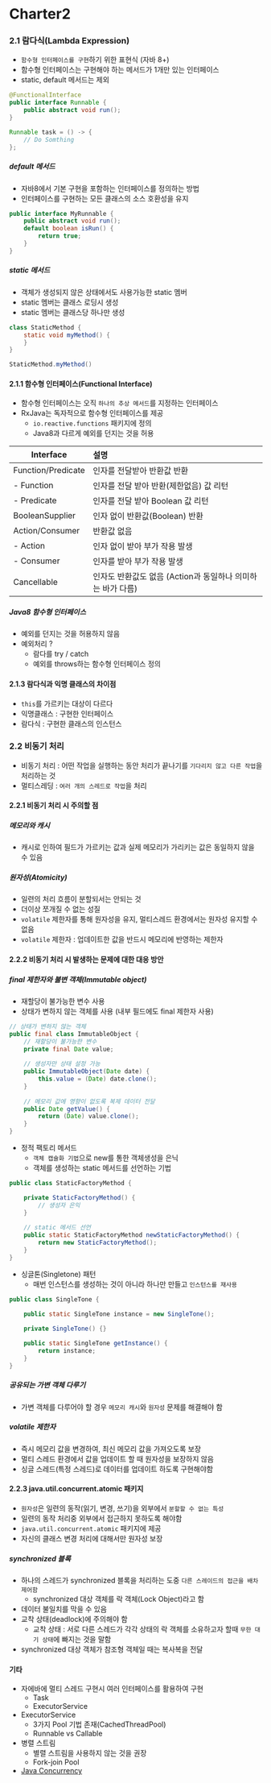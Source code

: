 # Charter2

### 2.1 람다식(Lambda Expression)
  * `함수형 인터페이스를 구현`하기 위한 표현식 (자바 8+)
  * 함수형 인터페이스는 구현해야 하는 메서드가 1개만 있는 인터페이스
  * static, default 메서드는 제외

```java
@FunctionalInterface
public interface Runnable {
    public abstract void run();
}
```
```java
Runnable task = () -> {
    // Do Somthing
};
```

##### default 메서드
  * 자바8에서 기본 구현을 포함하는 인터페이스를 정의하는 방법
  * 인터페이스를 구현하는 모든 클래스의 소스 호환성을 유지
```java
public interface MyRunnable {
    public abstract void run();
    default boolean isRun() {
        return true;
    }
}
```

##### static 메서드
  * 객체가 생성되지 않은 상태에서도 사용가능한 static 멤버
  * static 멤버는 클래스 로딩시 생성
  * static 멤버는 클래스당 하나만 생성
```java
class StaticMethod {
    static void myMethod() {
    }   
}
```
```java
StaticMethod.myMethod()
```

#### 2.1.1 함수형 인터페이스(Functional Interface)
  * 함수형 인터페이스는 오직 `하나의 추상 메서드`를 지정하는 인터페이스
  * RxJava는 독자적으로 함수형 인터페이스를 제공
    * `io.reactive.functions` 패키지에 정의
    * Java8과 다르게 예외를 던지는 것을 허용

| Interface | 설명 |
| ------------- | :-----|
| Function/Predicate | 인자를 전달받아 반환값 반환 |
| - Function | 인자를 전달 받아 반환(제한없음) 값 리턴 |
| - Predicate | 인자를 전달 받아 Boolean 값 리턴 |
| BooleanSupplier | 인자 없이 반환값(Boolean) 반환 |
| Action/Consumer | 반환값 없음 |
| - Action | 인자 없이 받아 부가 작용 발생 |
| - Consumer | 인자를 받아 부가 작용 발생 |
| Cancellable | 인자도 반환값도 없음 (Action과 동일하나 의미하는 바가 다름) |

##### Java8 함수형 인터페이스
  * 예외를 던지는 것을 허용하지 않음
  * 예외처리 ? 
    * 람다를 try / catch
    * 예외를 throws하는 함수형 인터페이스 정의

#### 2.1.3 람다식과 익명 클래스의 차이점
  * `this`를 가르키는 대상이 다르다
  * 익명클래스 : 구현한 인터페이스
  * 람다식 : 구현한 클래스의 인스턴스

### 2.2 비동기 처리
  * 비동기 처리 : 어떤 작업을 실행하는 동안 처리가 끝나기를 `기다리지 않고 다른 작업`을 처리하는 것
  * 멀티스레딩 : `여러 개의 스레드로 작업`을 처리

#### 2.2.1 비동기 처리 시 주의할 점
##### 메모리와 캐시
  * 캐시로 인하여 필드가 가르키는 값과 실제 메모리가 가리키는 값은 동일하지 않을 수 있음

##### 원자성(Atomicity)
  * 일련의 처리 흐름이 분할되서는 안되는 것
  * 더이상 쪼개질 수 없는 성질
  * `volatile` 제한자를 통해 원자성을 유지, 멀티스레드 환경에서는 원자성 유지할 수 없음
  * `volatile` 제한자 : 업데이트한 값을 반드시 메모리에 반영하는 제한자
  
#### 2.2.2 비동기 처리 시 발생하는 문제에 대한 대응 방안
##### final 제한자와 불변 객체(Immutable object)
  * 재할당이 불가능한 변수 사용
  * 상태가 변하지 않는 객체를 사용 (내부 필드에도 final 제한자 사용)
  
```java
// 상태가 변하지 않는 객체
public final class ImmutableObject {
    // 재할당이 불가능한 변수
    private final Date value;
    
    // 생성자만 상태 설정 가능
    public ImmutableObject(Date date) {
        this.value = (Date) date.clone();
    }
    
    // 메모리 값에 영향이 없도록 복제 데이터 전달
    public Date getValue() {
        return (Date) value.clone();
    }   
}
```
* 정적 팩토리 메서드
  * `객체 캡슐화 기법`으로 new를 통한 객체생성을 은닉
  * 객체를 생성하는 static 메서드를 선언하는 기법
```java
public class StaticFactoryMethod {

    private StaticFactoryMethod() {
        // 생성자 은익
    }
    
    // static 메서드 선언
    public static StaticFactoryMethod newStaticFactoryMethod() {
        return new StaticFactoryMethod();
    }   
}
```
* 싱글톤(Singletone) 패턴
  * 매번 인스턴스를 생성하는 것이 아니라 하나만 만들고 `인스턴스를 재사용`
```java
public class SingleTone {

    public static SingleTone instance = new SingleTone();
    
    private SingleTone() {}       

    public static SingleTone getInstance() {
        return instance;
    }   
}
```

##### 공유되는 가변 객체 다루기
  * 가변 객체를 다루어야 할 경우 `메모리 캐시`와 `원자성` 문제를 해결해야 함

##### volatile 제한자
  * 즉시 메모리 값을 변경하여, 최신 메모리 값을 가져오도록 보장
  * 멀티 스레드 환경에서 값을 업데이트 할 때 원자성을 보장하지 않음
  * 싱글 스레드(특정 스레드)로 데이터를 업데이트 하도록 구현해야함
  
#### 2.2.3 java.util.concurrent.atomic 패키지
  * `원자성`은 일련의 동작(읽기, 변경, 쓰기)을 외부에서 `분할할 수 없는 특성`
  * 일련의 동작 처리중 외부에서 접근하지 못하도록 해야함
  * `java.util.concurrent.atomic` 패키지에 제공
  * 자신의 클래스 변경 처리에 대해서만 원자성 보장

##### synchronized 블록
  * 하나의 스레드가 synchronized 블록을 처리하는 도중 `다른 스레이드의 접근을 배차 제어함`
    * synchronized 대상 객체를 락 객체(Lock Object)라고 함
  * 데이터 불일치를 막을 수 있음
  * 교착 상태(deadlock)에 주의해야 함
    * 교착 상태 : 서로 다른 스레드가 각각 상태의 락 객체를 소유하고자 할때 `무한 대기 상태`에 빠지는 것을 말함
  * synchronized 대상 객체가 참조형 객체일 때는 복사복을 전달
  
#### 기타
  * 자에바에 멀티 스레드 구현시 여러 인터페이스를 활용하여 구현
    * Task
    * ExecutorService
  * ExecutorService
    * 3가지 Pool 기법 존재(CachedThreadPool)
    * Runnable vs Callable
  * 병렬 스트림
    * 별렬 스트림을 사용하지 않는 것을 권장
    * Fork-join Pool
  * [Java Concurrency](https://docs.oracle.com/javase/tutorial/essential/concurrency/index.html)